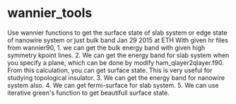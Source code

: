 # wannier_tools
Use wannier functions to get the surface state of slab system or edge state of nanowire system or just bulk band
Jan 29 2015 at ETH
With given hr files from wannier90, 1. we can get the bulk energy band with given 
high symmetry kpoint lines. 2. We can get the energy band for slab system when 
you specify a plane, which can be done by modify ham_qlayer2qlayer.f90. From 
this calculation, you can get surface state. This is very useful for studying
topological insulator. 3. We can get the energy band for nanowire system also.
4. We can get fermi-surface for slab system. 5. We can use iterative green's 
function to get beautifull surface state.


